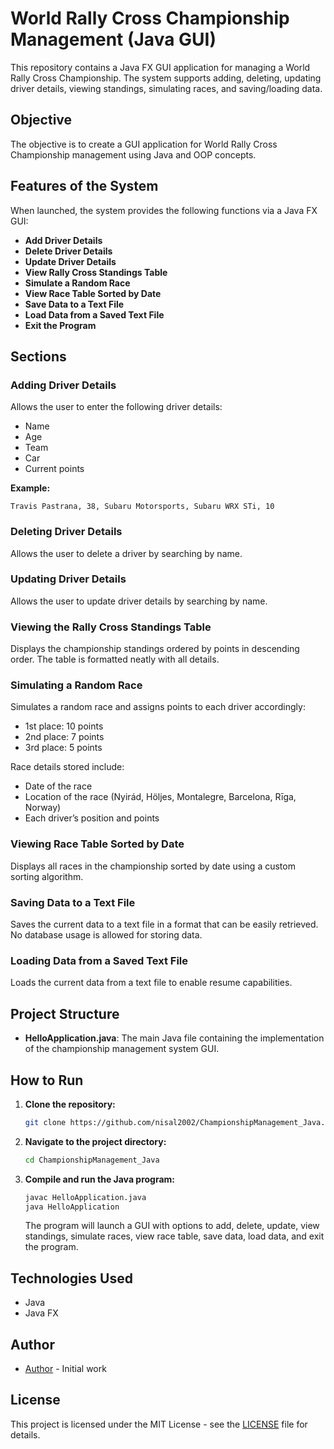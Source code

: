 # World Rally Cross Championship Management (Java GUI)

This repository contains a Java FX GUI application for managing a World Rally Cross Championship. The system supports adding, deleting, updating driver details, viewing standings, simulating races, and saving/loading data.

## Objective

The objective is to create a GUI application for World Rally Cross Championship management using Java and OOP concepts.

## Features of the System

When launched, the system provides the following functions via a Java FX GUI:

- **Add Driver Details**
- **Delete Driver Details**
- **Update Driver Details**
- **View Rally Cross Standings Table**
- **Simulate a Random Race**
- **View Race Table Sorted by Date**
- **Save Data to a Text File**
- **Load Data from a Saved Text File**
- **Exit the Program**

## Sections

### Adding Driver Details

Allows the user to enter the following driver details:
- Name
- Age
- Team
- Car
- Current points

**Example:**
```plaintext
Travis Pastrana, 38, Subaru Motorsports, Subaru WRX STi, 10
```

### Deleting Driver Details

Allows the user to delete a driver by searching by name.

### Updating Driver Details

Allows the user to update driver details by searching by name.

### Viewing the Rally Cross Standings Table

Displays the championship standings ordered by points in descending order. The table is formatted neatly with all details.

### Simulating a Random Race

Simulates a random race and assigns points to each driver accordingly:
- 1st place: 10 points
- 2nd place: 7 points
- 3rd place: 5 points

Race details stored include:
- Date of the race
- Location of the race (Nyirád, Höljes, Montalegre, Barcelona, Rīga, Norway)
- Each driver’s position and points

### Viewing Race Table Sorted by Date

Displays all races in the championship sorted by date using a custom sorting algorithm.

### Saving Data to a Text File

Saves the current data to a text file in a format that can be easily retrieved. No database usage is allowed for storing data.

### Loading Data from a Saved Text File

Loads the current data from a text file to enable resume capabilities.

## Project Structure

- **HelloApplication.java**: The main Java file containing the implementation of the championship management system GUI.

## How to Run

1. **Clone the repository:**

   ```bash
   git clone https://github.com/nisal2002/ChampionshipManagement_Java.git
   ```

2. **Navigate to the project directory:**

   ```bash
   cd ChampionshipManagement_Java
   ```

3. **Compile and run the Java program:**

   ```bash
   javac HelloApplication.java
   java HelloApplication
   ```

   The program will launch a GUI with options to add, delete, update, view standings, simulate races, view race table, save data, load data, and exit the program.

## Technologies Used

- Java
- Java FX

## Author

- [Author](nisal2002) - Initial work

## License

This project is licensed under the MIT License - see the [LICENSE](LICENSE) file for details.
